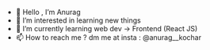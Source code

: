- 👋 Hello , I’m Anurag
- 👀 I’m interested in learning new things
- 🌱 I’m currently learning web dev -> Frontend (React JS)
- 📫 How to reach me ? dm me at insta : @anurag__kochar


<!---
Anurag-Kochar-1/Anurag-Kochar-1 is a ✨ special ✨ repository because its `README.md` (this file) appears on your GitHub profile.
You can click the Preview link to take a look at your changes.
--->
